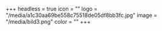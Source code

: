 +++
headless = true
icon = ""
logo = "/media/a1c30aa69be558c75518de05df8bb3fc.jpg"
image = "/media/bild3.png"
color = ""
+++

